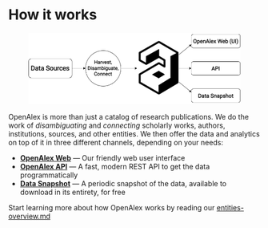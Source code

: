 # How it works



<figure><img src="../.gitbook/assets/openalex-overview-diagram.png" alt=""><figcaption></figcaption></figure>

OpenAlex is more than just a catalog of research publications. We do the work of _disambiguating_ and _connecting_ scholarly works, authors, institutions, sources, and other entities. We then offer the data and analytics on top of it in three different channels, depending on your needs:

* [**OpenAlex Web**](https://openalex.org) — Our friendly web user interface
* [**OpenAlex API**](../api-and-data-snapshot.md) — A fast, modern REST API to get the data programmatically
* [**Data Snapshot**](https://docs.openalex.org/download-all-data/openalex-snapshot) — A periodic snapshot of the data, available to download in its entirety, for free

Start learning more about how OpenAlex works by reading our [entities-overview.md](entities-overview.md "mention")
